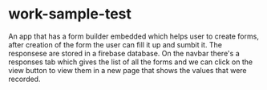 # work-sample-test
An app that has a form builder embedded which helps user to create forms, after creation of the form the user can fill it up and sumbit it. 
The responsese are stored in a firebase database. On the navbar there's a responses tab which gives the list of all the forms and we can click on the view button
to view them in a new page that shows the values that were recorded. 
